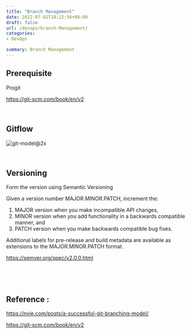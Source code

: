 ```yaml
---
title: "Branch Management"
date: 2022-07-02T18:22:56+08:00
draft: false
url: /devops/branch-Management/
categories:
- DevOps

summary: Branch Management
---
```


## Prerequisite

Progit

https://git-scm.com/book/en/v2

​     

## Gitflow

![git-model@2x](/branch-management/git-model@2x.png)



​     

## Versioning

Form the version using Semantic Versioning

Given a version number MAJOR.MINOR.PATCH, increment the:

1. MAJOR version when you make incompatible API changes,
2. MINOR version when you add functionality in a backwards compatible manner, and
3. PATCH version when you make backwards compatible bug fixes.

Additional labels for pre-release and build metadata are available as extensions to the MAJOR.MINOR.PATCH format.

https://semver.org/spec/v2.0.0.html

​    

​    

## Reference :
https://nvie.com/posts/a-successful-git-branching-model/

https://git-scm.com/book/en/v2
